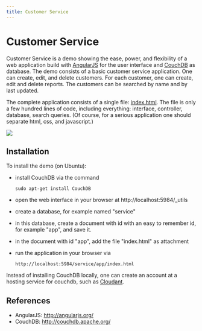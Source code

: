 ```yaml
---
title: Customer Service
---
```


# Customer Service

Customer Service is a demo showing the ease, power, and flexibility of
a web application build with
[AngularJS](http://angularjs.org/) for the user interface and
[CouchDB](http://couchdb.apache.org/) as database.
The demo consists of a basic customer service application.
One can create, edit, and delete customers.
For each customer, one can create, edit and delete reports.
The customers can be searched by name and by last updated.

The complete application consists of a single file:
[index.html](https://github.com/wjosdejong/customerservice/blob/master/index.html).
The file is only a few hundred lines of code, including everything:
interface, controller, database, search queries.
(Of course, for a serious application one should separate html, css, and javascript.)

<img src="https://raw.github.com/wjosdejong/customerservice/master/screenshot.png">


## Installation

To install the demo (on Ubuntu):

- install CouchDB via the command

      sudo apt-get install CouchDB

- open the web interface in your browser at http://localhost:5984/_utils
- create a database, for example named "service"
- in this database, create a document with id with an easy to remember
  id, for example "app", and save it.
- in the document with id "app", add the file "index.html" as attachment
- run the application in your browser via

      http://localhost:5984/service/app/index.html


Instead of installing CouchDB locally, one can create an account at a hosting
service for couchdb, such as [Cloudant](https://cloudant.com/).


## References

- AngularJS: http://angularjs.org/
- CouchDB: http://couchdb.apache.org/
